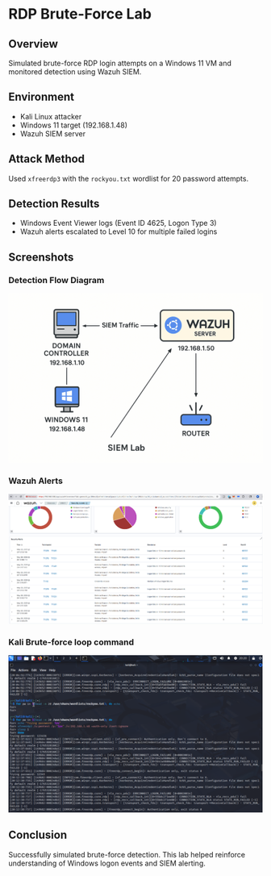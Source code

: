 # RDP Brute-Force Lab

## Overview
Simulated brute-force RDP login attempts on a Windows 11 VM and monitored detection using Wazuh SIEM.

## Environment
- Kali Linux attacker
- Windows 11 target (192.168.1.48)
- Wazuh SIEM server

## Attack Method
Used `xfreerdp3` with the `rockyou.txt` wordlist for 20 password attempts.

## Detection Results
- Windows Event Viewer logs (Event ID 4625, Logon Type 3)
- Wazuh alerts escalated to Level 10 for multiple failed logins

## Screenshots
### Detection Flow Diagram
![Event Viewer Logon Failures](flow_diagram.png)

### Wazuh Alerts
![Wazuh Level 10 Alert](wazuh-logon_failure.png)

### Kali Brute-force loop command
![Kali Brute Force Loop Command](kali_bruteforce_loopback_cmd.png)
## Conclusion
Successfully simulated brute-force detection. This lab helped reinforce understanding of Windows logon events and SIEM alerting.
